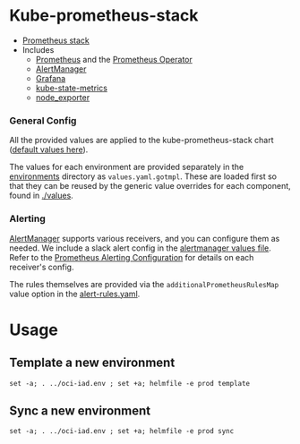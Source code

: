 # Kube-prometheus-stack
- [Prometheus stack](https://github.com/prometheus-community/helm-charts/tree/main/charts/kube-prometheus-stack)
- Includes
   - [Prometheus](https://prometheus.io/) and the [Prometheus Operator](https://github.com/prometheus-operator/prometheus-operator)
   - [AlertManager](https://prometheus.io/docs/alerting/latest/alertmanager/)
   - [Grafana](https://grafana.com/)
   - [kube-state-metrics](https://github.com/kubernetes/kube-state-metrics)
   - [node_exporter](https://github.com/prometheus/node_exporter)

### General Config

All the provided values are applied to the kube-prometheus-stack chart ([default values here](https://github.com/prometheus-community/helm-charts/blob/main/charts/kube-prometheus-stack/values.yaml)). 

The values for each environment are provided separately in the [environments](./environments/) directory as `values.yaml.gotmpl`. 
These are loaded first so that they can be reused by the generic value overrides for each component, found in [./values](./values/).

### Alerting

[AlertManager](https://prometheus.io/docs/alerting/latest/alertmanager/) supports various receivers, and you can configure them as needed. 
We include a slack alert config in the [alertmanager values file](./values/alertmanager.yaml.gotmpl). 
Refer to the [Prometheus Alerting Configuration](https://prometheus.io/docs/alerting/latest/configuration/#general-receiver-related-settings) for details on each receiver's config.

The rules themselves are provided via the `additionalPrometheusRulesMap` value option in the [alert-rules.yaml](./values/alert-rules.yaml).

# Usage

## Template a new environment

`set -a; . ../oci-iad.env ; set +a; helmfile -e prod template`

## Sync a new environment

`set -a; . ../oci-iad.env ; set +a; helmfile -e prod sync`